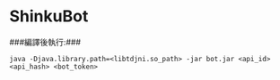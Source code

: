 # ShinkuBot

###編譯後執行:###
```
java -Djava.library.path=<libtdjni.so_path> -jar bot.jar <api_id> <api_hash> <bot_token>
```

